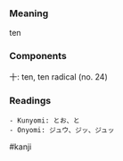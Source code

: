 ### Meaning

ten

### Components

十: ten, ten radical (no. 24)

### Readings

```
- Kunyomi: とお、と
- Onyomi: ジュウ、ジッ、ジュッ
```

#kanji